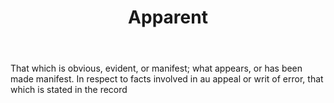 ---
title: Apparent
letter: A
permalink: "/definitions/apparent.html"
body: That which is obvious, evident, or manifest; what appears, or has been made
  manifest. In respect to facts involved in au appeal or writ of error, that which
  is stated in the record
published_at: '2018-07-07'
layout: post
---